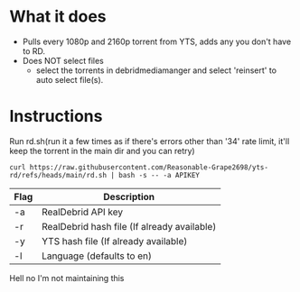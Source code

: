 # What it does
- Pulls every 1080p and 2160p torrent from YTS, adds any you don't have to RD. 
- Does NOT select files
  - select the torrents in debridmediamanger and select 'reinsert' to auto select file(s). 

# Instructions
Run rd.sh(run it a few times as if there's errors other than '34' rate limit, it'll keep the torrent in the main dir and you can retry)
```
curl https://raw.githubusercontent.com/Reasonable-Grape2698/yts-rd/refs/heads/main/rd.sh | bash -s -- -a APIKEY
```

| Flag     | Description                                   |
| -------- | --------------------------------------------- |
| -a       | RealDebrid API key                            |
| -r       | RealDebrid hash file (If already available)   |
| -y       | YTS hash file (If already available)          |
| -l       | Language (defaults to en)                     |


Hell no I'm not maintaining this
